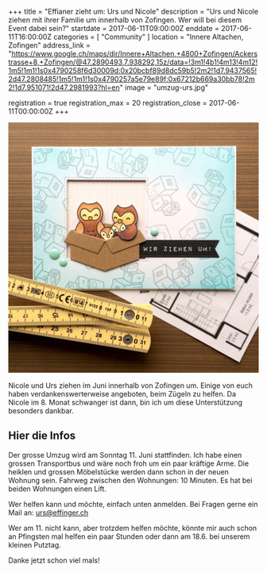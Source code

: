 +++
title = "Effianer zieht um: Urs und Nicole"
description = "Urs und Nicole ziehen mit ihrer Familie um innerhalb von Zofingen. Wer will bei diesem Event dabei sein?"
startdate = 2017-06-11T09:00:00Z
enddate = 2017-06-11T16:00:00Z
categories = [ "Community" ]
location = "Innere Altachen, Zofingen"
address_link = "https://www.google.ch/maps/dir/Innere+Altachen,+4800+Zofingen/Ackerstrasse+8,+Zofingen/@47.2890493,7.938292,15z/data=!3m1!4b1!4m13!4m12!1m5!1m1!1s0x4790258f6d30009d:0x20bcbf89d8dc59b5!2m2!1d7.9437565!2d47.2808485!1m5!1m1!1s0x4790257a5e79e89f:0x67212b669a30bb78!2m2!1d7.951071!2d47.2981993?hl=en"
image = "umzug-urs.jpg"

registration = true
registration_max = 20
registration_close = 2017-06-11T00:00:00Z
+++

![Umzug Urs](umzug-urs.jpg)

Nicole und Urs ziehen im Juni innerhalb von Zofingen um. Einige von euch haben verdankenswerterweise angeboten, beim Zügeln zu helfen. Da Nicole im 8. Monat schwanger ist dann, bin ich um diese Unterstützung besonders dankbar.


## Hier die Infos

Der grosse Umzug wird am Sonntag 11. Juni stattfinden. Ich habe einen grossen Transportbus und wäre noch froh um ein paar kräftige Arme. Die heiklen und grossen Möbelstücke werden dann schon in der neuen Wohnung sein. Fahrweg zwischen den Wohnungen: 10 Minuten. Es hat bei beiden Wohnungen einen Lift.

Wer helfen kann und möchte, einfach unten anmelden. Bei Fragen gerne ein Mail an: urs@effinger.ch

Wer am 11. nicht kann, aber trotzdem helfen möchte, könnte mir auch schon an Pfingsten mal helfen ein paar Stunden oder dann am 18.6. bei unserem kleinen Putztag.

Danke jetzt schon viel mals!
